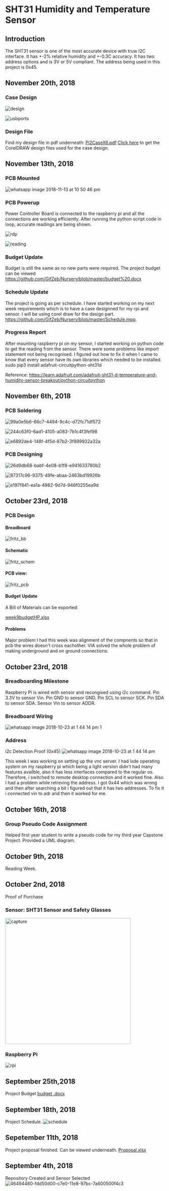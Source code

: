 # SHT31 Humidity and Temperature Sensor

## Introduction
The SHT31 sensor is one of the most accurate device with truw I2C interface. It has +-2% relative humidity and +-0.3C accuracy. It has two address options and is 3V or 5V compliant. The address being used in this project is 0x45. 

## November 20th, 2018
### Case Design

![design](https://user-images.githubusercontent.com/43179715/48802788-3c198380-ecde-11e8-83cd-1426e78aa705.jpeg)

![usbports](https://user-images.githubusercontent.com/43179715/48802789-3c198380-ecde-11e8-87cc-513a62a06afa.jpeg)

### Design File

Find my design file in pdf underneath:
[Pi2CaseX6.pdf](https://github.com/GifZeb/Nursery/files/2601769/Pi2CaseX6.pdf)
[Click here](https://github.com/GifZeb/Nursery/blob/master/Documentation/DesignFiles/Pi2CaseX6.cdr) to get the CorelDRAW design files used for the case design.

## November 13th, 2018
### PCB Mounted
![whatsapp image 2018-11-13 at 10 50 46 pm](https://user-images.githubusercontent.com/43179715/48459391-c9694f00-e797-11e8-87b8-390ad1ba5433.jpeg)

### PCB Powerup
Power Controller Board is connected to the raspberry pi and all the connections are working efficiently. After running the python script code in loop, accurate readings are being shown.

![rdp](https://user-images.githubusercontent.com/43179715/48446744-0cabc980-e768-11e8-82f3-a5d5947c44c8.PNG)

![reading](https://user-images.githubusercontent.com/43179715/48446745-0cabc980-e768-11e8-93b6-feaa5b653958.PNG)

### Budget Update

Budget is still the same as no new parts were required. The project budget can be viewed
https://github.com/GifZeb/Nursery/blob/master/budget%20.docx

### Schedule Update

The project is going as per schedule. I have started working on my next week requirements which is to have a case designned for my rpi and sensor. I will be using corel draw for the design part.
<https://github.com/GifZeb/Nursery/blob/master/Schedule.mpp>.

### Progress Report

After mounting raspberry pi on my sensor, I started working on python code to get the reading from the sensor. There were some problems like import statement not being recognised. I figured out how to fix it when I came to know that every sensor have its own libraries which needed to be installed.
sudo pip3 install adafruit-circuitpython-sht31d

Reference:
https://learn.adafruit.com/adafruit-sht31-d-temperature-and-humidity-sensor-breakout/python-circuitpython

## November 6th, 2018

### PCB Soldering
![99a0e5b6-66c7-4494-9c4c-d72fc71df572](https://user-images.githubusercontent.com/43179715/48144165-5f741580-e27e-11e8-89b8-15479172b483.jpg)

![244c63f0-6ad1-4105-a083-7b1c4f3fef98](https://user-images.githubusercontent.com/43179715/48144166-600cac00-e27e-11e8-9f60-26a3d5c9f80a.jpg)

![e6892de4-148f-4f5d-87b2-3f899932a32a](https://user-images.githubusercontent.com/43179715/48144167-600cac00-e27e-11e8-93f9-62b8965009c8.jpg)


### PCB Designing
![26d9db68-babf-4e08-b1f8-e941633780b2](https://user-images.githubusercontent.com/43179715/48144226-7a468a00-e27e-11e8-905b-b1718694889c.jpg)

![87317c96-9375-49fe-abaa-2463bd19926b](https://user-images.githubusercontent.com/43179715/48144228-7a468a00-e27e-11e8-8c4f-84391e6ffacc.jpg)

![e197f841-ea1a-4982-9d7d-946f0255ea9d](https://user-images.githubusercontent.com/43179715/48144230-7a468a00-e27e-11e8-9eaa-351fc4ceebbc.jpg)


## October 23rd, 2018

### PCB Design

#### Breadboard

![fritz_bb](https://user-images.githubusercontent.com/43179715/47754198-7d36ee80-dc70-11e8-9cf5-577c619073cd.png)

#### Schematic

![fritz_schem](https://user-images.githubusercontent.com/43179715/47754208-84f69300-dc70-11e8-8961-65d99d81cf6e.png)

#### PCB view:

![fritz_pcb](https://user-images.githubusercontent.com/43179715/47754222-8fb12800-dc70-11e8-87b3-98ad89bb7866.png)

#### Budget Update

 A Bill of Materials can be exported: 

[week9budgetHP.xlsx](https://github.com/GifZeb/Nursery/files/2532620/week9budgetHP.xlsx)

#### Problems
Major problem I had this week was alignment of the compnents so that in pcb the wires doesn't cross eachother. VIA solved the whole problem of making underground and on ground connections.



## October 23rd, 2018

### Breadboarding Milestone

Raspberry Pi is wired with sensor and recongised using i2c command.
Pin 3.3V to sensor Vin.
Pin GND to sensor GND.
Pin SCL to sensor SCK.
Pin SDA to sensor SDA.
Sensor Vin to sensor ADDR.

### Breadboard Wiring

![whatsapp image 2018-10-23 at 1 44 14 pm 1](https://user-images.githubusercontent.com/43179715/47379774-daa7ca00-d6c9-11e8-9b45-ac3d255f5b0c.jpeg)

### Address

i2c Detection Proof (0x45)
![whatsapp image 2018-10-23 at 1 44 14 pm](https://user-images.githubusercontent.com/43179715/47379803-ef845d80-d6c9-11e8-97a3-04ec8518f519.jpeg)

This week I was working on setting up the vnc server. I had lxde operating system on my raspberry pi which being a light version didn't had many features availble, also it has less interfaces compared to the regular os. Therefore, i switched to remote desktop connection and it worked fine.
Also I had a problem while retreving the address. I got 0x44 which was wrong and then after searching a bit i figured out that it has two addresses. To fix it i connected vin to adr and then it worked for me.

## October 16th, 2018

### Group Pseudo Code Assignment

Helped first year student to write a pseudo code for my third year Capstone Project. Provided a UML diagram.


## October 9th, 2018 
Reading Week.

## October 2nd, 2018
Proof of Purchase

### Sensor: SHT31 Sensor and Safety Glasses
<img width="397" alt="capture" src="https://user-images.githubusercontent.com/43179715/46376466-0f44da80-c664-11e8-8840-2cd09fa43006.PNG">

### Raspberry Pi
![rpi](https://user-images.githubusercontent.com/43179715/46376496-1e2b8d00-c664-11e8-9838-3af487c402f4.PNG)

## September 25th,2018
Project Budget
[budget .docx](https://github.com/GifZeb/Nursery/files/2484966/budget.docx)

## September 18th, 2018
Project Schedule.
![schedule](https://user-images.githubusercontent.com/43179715/47048248-d6c6f580-d167-11e8-9581-ff30f216215f.PNG)


## Sepetember 11th, 2018
Project proposal finished. Can be viewed underneath.
[Proposal.xlsx](https://github.com/GifZeb/Nursery/files/2484955/Proposal.xlsx)


## September 4th, 2018
Repository Created  and Sensor Selected 
![46494480-fdd50d00-c7e0-11e8-97bc-7a600500f4c3](https://user-images.githubusercontent.com/43179715/47048147-90719680-d167-11e8-9ba8-c2b1770974c9.PNG)






